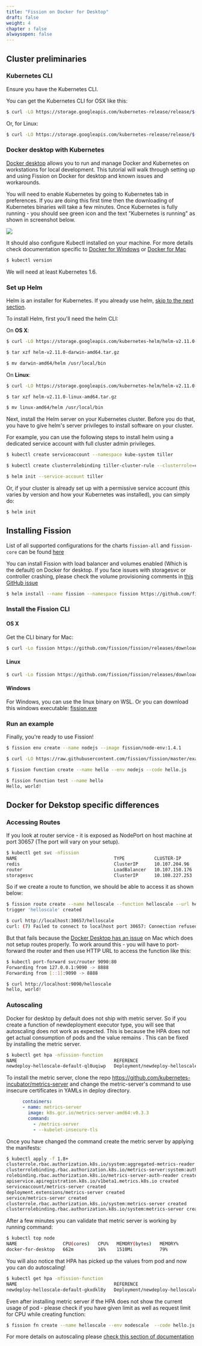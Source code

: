 ```yaml
---
title: "Fission on Docker for Desktop"
draft: false
weight: 4
chapter : false
alwaysopen: false
---
```


## Cluster preliminaries

### Kubernetes CLI

Ensure you have the Kubernetes CLI.

You can get the Kubernetes CLI for OSX like this:
```bash
$ curl -LO https://storage.googleapis.com/kubernetes-release/release/$(curl -s https://storage.googleapis.com/kubernetes-release/release/stable.txt)/bin/darwin/amd64/kubectl && chmod +x kubectl && sudo mv kubectl /usr/local/bin
```

Or, for Linux:
```bash
$ curl -LO https://storage.googleapis.com/kubernetes-release/release/$(curl -s https://storage.googleapis.com/kubernetes-release/release/stable.txt)/bin/linux/amd64/kubectl && chmod +x kubectl && sudo mv kubectl /usr/local/bin
```

### Docker desktop with Kubernetes

[Docker desktop](https://www.docker.com/products/docker-desktop) allows you to run and manage Docker and Kubernetes on workstations for local development. This tutorial will walk through setting up and using Fission on Docker for desktop and known issues and workarounds.


You will need to enable Kubernetes by going to Kubernetes tab in preferences. If you are doing this first time then the downloading of Kubernetes binaries will take a few minutes. Once Kubernetes is fully running - you should see green icon and the text "Kubernetes is running" as shown in screenshot below.

![](../../images/docker-desktop.png)

It should also configure Kubectl installed on your machine. For more details check documentation specific to [Docker for Windows](https://docs.docker.com/docker-for-windows/) or [Docker for Mac](https://docs.docker.com/docker-for-mac/)

```bash
$ kubectl version
```

We will need at least Kubernetes 1.6.

### Set up Helm

Helm is an installer for Kubernetes.  If you already use helm, [skip to
the next section](#install-fission).

To install Helm, first you'll need the helm CLI:

On __OS X__:
```bash
$ curl -LO https://storage.googleapis.com/kubernetes-helm/helm-v2.11.0-darwin-amd64.tar.gz

$ tar xzf helm-v2.11.0-darwin-amd64.tar.gz

$ mv darwin-amd64/helm /usr/local/bin
```

On __Linux__:
```bash
$ curl -LO https://storage.googleapis.com/kubernetes-helm/helm-v2.11.0-linux-amd64.tar.gz

$ tar xzf helm-v2.11.0-linux-amd64.tar.gz

$ mv linux-amd64/helm /usr/local/bin
```

Next, install the Helm server on your Kubernetes cluster.  Before you
do that, you have to give helm's server privileges to install software
on your cluster.

For example, you can use the following steps to install helm using a
dedicated service account with full cluster admin privileges.

```bash
$ kubectl create serviceaccount --namespace kube-system tiller

$ kubectl create clusterrolebinding tiller-cluster-rule --clusterrole=cluster-admin --serviceaccount=kube-system:tiller

$ helm init --service-account tiller
```

Or, if your cluster is already set up with a permissive service
account (this varies by version and how your Kubernetes was
installed), you can simply do:

```bash
$ helm init
```

## Installing Fission

List of all supported configurations for the charts `fission-all` and `fission-core` can be found [here](https://github.com/fission/fission/tree/master/charts#configuration)

You can install Fission with load balancer and volumes enabled (Which is the default) on Docker for desktop. If you face issues with storagesvc or controller crashing, please check the volume provisioning comments in [this GitHub issue](https://github.com/fission/fission/issues/1107)

```bash
$ helm install --name fission --namespace fission https://github.com/fission/fission/releases/download/1.4.1/fission-all-1.4.1.tgz
```

### Install the Fission CLI

#### OS X

Get the CLI binary for Mac:

```bash
$ curl -Lo fission https://github.com/fission/fission/releases/download/1.4.1/fission-cli-osx && chmod +x fission && sudo mv fission /usr/local/bin/
```

#### Linux

```bash
$ curl -Lo fission https://github.com/fission/fission/releases/download/1.4.1/fission-cli-linux && chmod +x fission && sudo mv fission /usr/local/bin/
```

#### Windows

For Windows, you can use the linux binary on WSL. Or you can download
this windows executable: [fission.exe](https://github.com/fission/fission/releases/download/1.4.1/fission-cli-windows.exe)

### Run an example

Finally, you're ready to use Fission!

```bash
$ fission env create --name nodejs --image fission/node-env:1.4.1

$ curl -LO https://raw.githubusercontent.com/fission/fission/master/examples/nodejs/hello.js

$ fission function create --name hello --env nodejs --code hello.js

$ fission function test --name hello
Hello, world!
```

## Docker for Dekstop specific differences

### Accessing Routes

If you look at router service - it is exposed as NodePort on host machine at port 30657 (The port will vary on your setup).


```bash
$ kubectl get svc -nfission
NAME                                    TYPE           CLUSTER-IP       EXTERNAL-IP   PORT(S)        AGE
redis                                   ClusterIP      10.107.204.96    <none>        6379/TCP       23h
router                                  LoadBalancer   10.107.150.176   localhost     80:30657/TCP   23h
storagesvc                              ClusterIP      10.108.227.253   <none>        80/TCP         23h
```

So if we create a route to function, we should be able to access it as shown below:

```bash
$ fission route create --name helloscale --function helloscale --url helloscale
trigger 'helloscale' created

$ curl http://localhost:30657/helloscale
curl: (7) Failed to connect to localhost port 30657: Connection refused
```

But that fails because the [Docker Desktop has an issue](https://github.com/docker/for-mac/issues/2445) on Mac which does not setup routes properly. To work around this - you will have to port-forward the router and then use HTTP URL to access the function like this:

```bash
$ kubectl port-forward svc/router 9090:80
Forwarding from 127.0.0.1:9090 -> 8888
Forwarding from [::1]:9090 -> 8888

$ curl http://localhost:9090/helloscale
hello, world!
```

### Autoscaling

Docker for desktop by default does not ship with metric server. So if you create a function of newdeployment executor type, you will see that autoscaling does not work as expected. This is because the HPA does not get actual consumption of pods and the value remains <unknown>. This can be fixed by installing the metric server.

```bash
$ kubectl get hpa -nfission-function
NAME                                    REFERENCE                                          TARGETS         MINPODS   MAXPODS   REPLICAS   AGE
newdeploy-helloscale-default-ql0uqiwp   Deployment/newdeploy-helloscale-default-ql0uqiwp   <unknown>/50%   1         6         1          20h
```

To install the metric server, clone the repo https://github.com/kubernetes-incubator/metrics-server and change the metric-server's command to use insecure certificates in YAMLs in deploy directory.

``` yaml
      containers:
      - name: metrics-server
        image: k8s.gcr.io/metrics-server-amd64:v0.3.3
        command:
          - /metrics-server
          - --kubelet-insecure-tls
```
Once you have changed the command create the metric server by applying the manifests:


```bash
$ kubectl apply -f 1.8+
clusterrole.rbac.authorization.k8s.io/system:aggregated-metrics-reader created
clusterrolebinding.rbac.authorization.k8s.io/metrics-server:system:auth-delegator created
rolebinding.rbac.authorization.k8s.io/metrics-server-auth-reader created
apiservice.apiregistration.k8s.io/v1beta1.metrics.k8s.io created
serviceaccount/metrics-server created
deployment.extensions/metrics-server created
service/metrics-server created
clusterrole.rbac.authorization.k8s.io/system:metrics-server created
clusterrolebinding.rbac.authorization.k8s.io/system:metrics-server created
```

After a few minutes you can validate that metric server is working by running command:

```bash
$ kubectl top node
NAME                 CPU(cores)   CPU%   MEMORY(bytes)   MEMORY%
docker-for-desktop   662m         16%    1510Mi          79%
```

You will also notice that HPA has picked up the values from pod and now you can do autoscaling!

```bash
$ kubectl get hpa -nfission-function
NAME                                    REFERENCE                                          TARGETS         MINPODS   MAXPODS   REPLICAS   AGE
newdeploy-helloscale-default-gkxdkl8y   Deployment/newdeploy-helloscale-default-gkxdkl8y   20%/50%   1         6         1          48s
```

Even after installing metric server if the HPA does not show the current usage of pod - please check if you have given limit as well as request limit for CPU while creating function:

```bash
$ fission fn create --name helloscale --env nodescale  --code hello.js --executortype newdeploy --minmemory 64 --maxmemory 128 --mincpu 100 --maxcpu 500 --minscale 1 --maxscale 6  --targetcpu 50
```
For more details on autoscaling please [check this section of documentation](https://docs.fission.io/usage/executor/#autoscaling)
